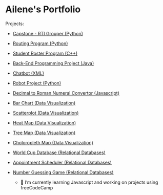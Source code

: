 # Ailene's Portfolio

Projects:
* [Capstone - RTI Grouper (Python)](https://github.com/ail-w-clark/capstone)
* [Routing Program (Python)](https://github.com/ail-w-clark/routing_program)
* [Student Roster Program (C++)](https://github.com/ail-w-clark/class_roster)
* [Back-End Programming Project (Java)](https://github.com/ail-w-clark/back_end)
* [Chatbot (XML)](https://github.com/ail-w-clark/chatbot)
* [Robot Project (Python)](https://github.com/ail-w-clark/robot_project)
* [Decimal to Roman Numeral Convertor (Javascript)](https://github.com/ail-w-clark/decimalToRoman)
* [Bar Chart (Data Visualization)](https://github.com/ail-w-clark/bar_chart)
* [Scatterplot (Data Visualization)](https://github.com/ail-w-clark/scatterplot)
* [Heat Map (Data Visualization)](https://github.com/ail-w-clark/heat_map)
* [Tree Map (Data Visualization)](https://github.com/ail-w-clark/tree_map)
* [Choloropleth Map (Data Visualization)](https://github.com/ail-w-clark/chloropleth_map)
* [World Cup Database (Relational Databases)](https://github.com/ail-w-clark/worldcup_DB)
* [Appointment Scheduler (Relational Databases)](https://github.com/ail-w-clark/appointment_scheduler)
* [Number Guessing Game (Relational Databases)](https://github.com/ail-w-clark/number_guessing_game)

  - 🌱 I’m currently learning Javascript and working on projects using freeCodeCamp

<!--
**ail-w-clark/ail-w-clark** is a ✨ _special_ ✨ repository because its `README.md` (this file) appears on your GitHub profile.

Here are some ideas to get you started:

- 🔭 I’m currently working on ...
- 🌱 I’m currently learning ...
- 👯 I’m looking to collaborate on ...
- 🤔 I’m looking for help with ...
- 💬 Ask me about ...
- 📫 How to reach me: ...
- 😄 Pronouns: ...
- ⚡ Fun fact: ...
-->
